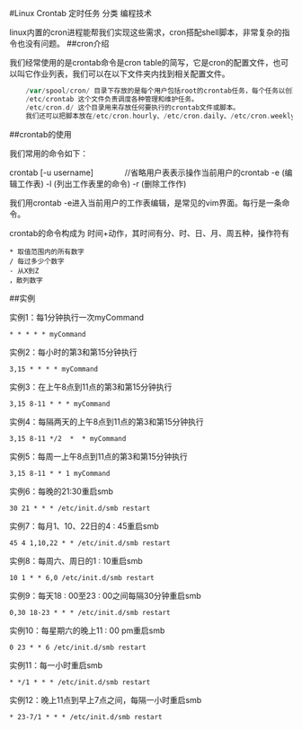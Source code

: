 #Linux Crontab 定时任务
分类 编程技术

linux内置的cron进程能帮我们实现这些需求，cron搭配shell脚本，非常复杂的指令也没有问题。
##cron介绍

我们经常使用的是crontab命令是cron table的简写，它是cron的配置文件，也可以叫它作业列表，我们可以在以下文件夹内找到相关配置文件。
```php
    /var/spool/cron/ 目录下存放的是每个用户包括root的crontab任务，每个任务以创建者的名字命名
    /etc/crontab 这个文件负责调度各种管理和维护任务。
    /etc/cron.d/ 这个目录用来存放任何要执行的crontab文件或脚本。
    我们还可以把脚本放在/etc/cron.hourly、/etc/cron.daily、/etc/cron.weekly、/etc/cron.monthly目录中，让它每小时/天/星期、月执行一次。
```
##crontab的使用

我们常用的命令如下：

crontab [-u username]　　　　//省略用户表表示操作当前用户的crontab
    -e      (编辑工作表)
    -l      (列出工作表里的命令)
    -r      (删除工作作)

我们用crontab -e进入当前用户的工作表编辑，是常见的vim界面。每行是一条命令。

crontab的命令构成为 时间+动作，其时间有分、时、日、月、周五种，操作符有

    * 取值范围内的所有数字
    / 每过多少个数字
    - 从X到Z
    ，散列数字

##实例

实例1：每1分钟执行一次myCommand
```
* * * * * myCommand
```

实例2：每小时的第3和第15分钟执行
```
3,15 * * * * myCommand
```

实例3：在上午8点到11点的第3和第15分钟执行
```
3,15 8-11 * * * myCommand
```

实例4：每隔两天的上午8点到11点的第3和第15分钟执行
```
3,15 8-11 */2  *  * myCommand
```

实例5：每周一上午8点到11点的第3和第15分钟执行
```
3,15 8-11 * * 1 myCommand
```

实例6：每晚的21:30重启smb
```
30 21 * * * /etc/init.d/smb restart
```

实例7：每月1、10、22日的4 : 45重启smb
```
45 4 1,10,22 * * /etc/init.d/smb restart
```

实例8：每周六、周日的1 : 10重启smb
```
10 1 * * 6,0 /etc/init.d/smb restart
```

实例9：每天18 : 00至23 : 00之间每隔30分钟重启smb
```
0,30 18-23 * * * /etc/init.d/smb restart
```

实例10：每星期六的晚上11 : 00 pm重启smb
```
0 23 * * 6 /etc/init.d/smb restart
```

实例11：每一小时重启smb
```
* */1 * * * /etc/init.d/smb restart
```

实例12：晚上11点到早上7点之间，每隔一小时重启smb
```
* 23-7/1 * * * /etc/init.d/smb restart
```


